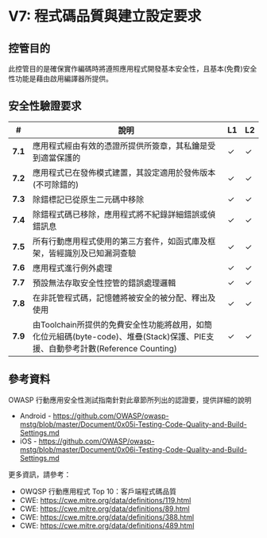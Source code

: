 # V7: 程式碼品質與建立設定要求

## 控管目的
此控管目的是確保實作編碼時將遵照應用程式開發基本安全性，且基本(免費)安全性功能是藉由啟用編譯器所提供。

## 安全性驗證要求
| # | 說明 | L1 | L2 |
| --- | --- | --- | --- |
| **7.1** | 應用程式經由有效的憑證所提供所簽章，其私鑰是受到適當保護的 | ✓ | ✓ |
| **7.2** | 應用程式已在發佈模式建置，其設定適用於發佈版本(不可除錯的)| ✓ | ✓ |
| **7.3** | 除錯標記已從原生二元碼中移除 | ✓ | ✓ |
| **7.4** | 除錯程式碼已移除，應用程式將不紀錄詳細錯誤或偵錯訊息| ✓ | ✓ |
| **7.5** | 所有行動應用程式使用的第三方套件，如函式庫及框架，皆經識別及已知漏洞查驗 | ✓ | ✓ |
| **7.6** | 應用程式進行例外處理| ✓ | ✓ |
| **7.7** | 預設無法存取安全性控管的錯誤處理邏輯 | ✓ | ✓ |
| **7.8** | 在非託管程式碼，記憶體將被安全的被分配、釋出及使用  | ✓ | ✓ |
| **7.9** | 由Toolchain所提供的免費安全性功能將啟用，如簡化位元組碼(byte-code)、堆疊(Stack)保護、PIE支援、自動參考計數(Reference Counting)| ✓ | ✓ |

## 參考資料
OWASP 行動應用安全性測試指南針對此章節所列出的認證要，提供詳細的說明

- Android - https://github.com/OWASP/owasp-mstg/blob/master/Document/0x05i-Testing-Code-Quality-and-Build-Settings.md
- iOS - https://github.com/OWASP/owasp-mstg/blob/master/Document/0x06i-Testing-Code-Quality-and-Build-Settings.md

更多資訊，請參考：

- OWQSP 行動應用程式 Top 10：客戶端程式碼品質
- CWE: https://cwe.mitre.org/data/definitions/119.html
- CWE: https://cwe.mitre.org/data/definitions/89.html
- CWE: https://cwe.mitre.org/data/definitions/388.html
- CWE: https://cwe.mitre.org/data/definitions/489.html
